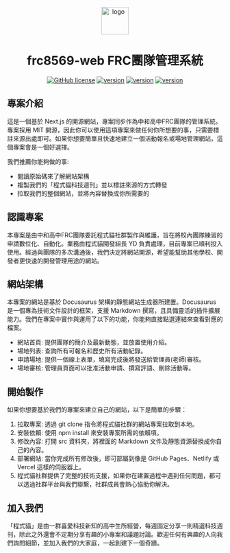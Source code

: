 <div align="center">
  <a href="https://frc.codecat.tw">
    <picture>
      <img alt="logo" src="https://frc.codecat.tw/logo.png" height="64">
    </picture>
  </a>
  <h1>frc8569-web FRC團隊管理系統</h1>

<a href="https://github.com/codecat-tw/frc8569-web/blob/main/LICENSE"><img alt="GitHub license" src="https://img.shields.io/badge/license-MIT-green"></a>
<a href="https://github.com/codecat-tw/frc8569-web/blob/main/package.json"><img alt="version" src="https://img.shields.io/badge/Next.js-15-blue"></a>
<a href="https://github.com/codecat-tw/frc8569-web/blob/main/package.json"><img alt="version" src="https://img.shields.io/badge/React-19-blue"></a>
<a href="https://github.com/codecat-tw/frc8569-web/blob/main/package.json"><img alt="version" src="https://img.shields.io/badge/TailwindCSS-3-blue"></a>

</div>

## 專案介紹

這是一個基於 Next.js 的開源網站，專案同步作為中和高中FRC團隊的管理系統。專案採用 MIT 開源，因此你可以使用這項專案來做任何你所想要的事，只需要標註來源出處即可。如果你想要簡單且快速地建立一個活動報名或場地管理網站，這個專案會是一個好選擇。

我們推薦你能夠做的事:

- 閱讀原始碼來了解網站架構
- 複製我們的「程式貓科技週刊」並以標註來源的方式轉發
- 拉取我們的整個網站，並將內容替換成你所需要的

## 認識專案

本專案是由中和高中FRC團隊委託程式貓社群製作與維護，旨在將校內團隊練習的申請數位化、自動化。業務由程式貓開發組長 YD 負責處理，目前專案已順利投入使用。經過與團隊的多次溝通後，我們決定將網站開源，希望能幫助其他學校、開發者更快速的開發管理用途的網站。

## 網站架構

本專案的網站是基於 Docusaurus 架構的靜態網站生成器所建置。Docusaurus 是一個專為技術文件設計的框架，支援 Markdown 撰寫，且具備靈活的插件擴展能力。我們在專案中實作與運用了以下的功能，你能夠直接點選連結來查看對應的檔案。

- 網站首頁: 提供團隊的簡介及最新動態，並放置使用介紹。
- 場地列表: 查詢所有可報名和歷史所有活動紀錄。
- 申請場地: 提供一個線上表單，填寫完成後將發送給管理員(老師)審核。
- 場地審核: 管理員頁面可以批准活動申請、撰寫評語、刪除活動等。

## 開始製作

如果你想要基於我們的專案來建立自己的網站，以下是簡單的步驟：

1. 拉取專案: 透過 git clone 指令將程式貓社群的網站專案拉取到本地。
2. 安裝依賴: 使用 npm install 來安裝專案所需的依賴項。
3. 修改內容: 打開 src 資料夾，將裡面的 Markdown 文件及靜態資源替換成你自己的內容。
4. 部署網站: 當你完成所有修改後，即可部屬到像是 GitHub Pages、Netlify 或 Vercel 這樣的伺服器上。
5. 程式貓社群提供了完整的技術支援，如果你在建置過程中遇到任何問題，都可以透過社群平台與我們聯繫，社群成員會熱心協助你解決。

## 加入我們

「程式貓」是由一群喜愛科技新知的高中生所經營，每週固定分享一則精選科技週刊，除此之外還會不定期分享有趣的小專案和議題討論。歡迎任何有興趣的人向我們詢問細節，並加入我們的大家庭，一起創建下一個奇蹟。
